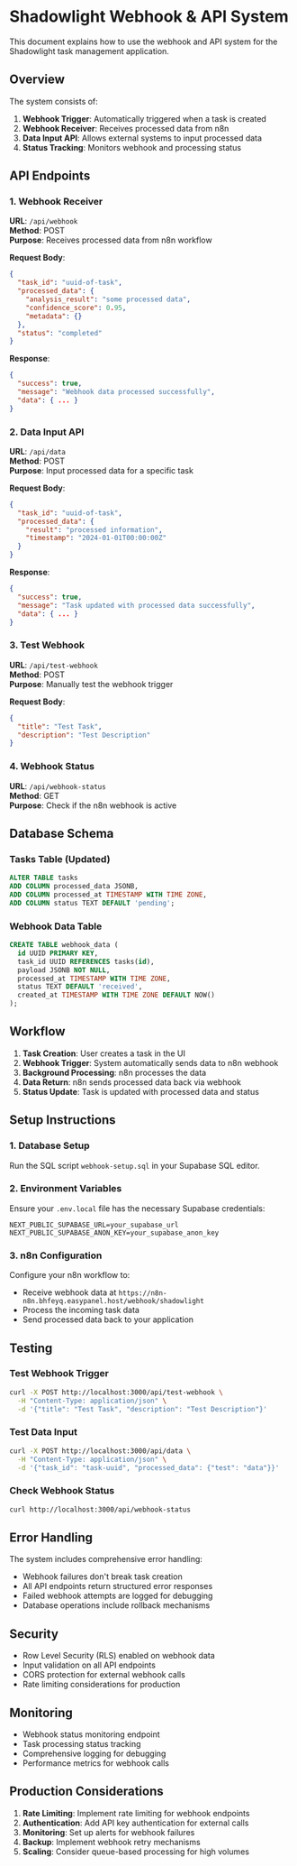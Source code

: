 # Shadowlight Webhook & API System

This document explains how to use the webhook and API system for the Shadowlight task management application.

## Overview

The system consists of:
1. **Webhook Trigger**: Automatically triggered when a task is created
2. **Webhook Receiver**: Receives processed data from n8n
3. **Data Input API**: Allows external systems to input processed data
4. **Status Tracking**: Monitors webhook and processing status

## API Endpoints

### 1. Webhook Receiver
**URL**: `/api/webhook`  
**Method**: POST  
**Purpose**: Receives processed data from n8n workflow

**Request Body**:
```json
{
  "task_id": "uuid-of-task",
  "processed_data": {
    "analysis_result": "some processed data",
    "confidence_score": 0.95,
    "metadata": {}
  },
  "status": "completed"
}
```

**Response**:
```json
{
  "success": true,
  "message": "Webhook data processed successfully",
  "data": { ... }
}
```

### 2. Data Input API
**URL**: `/api/data`  
**Method**: POST  
**Purpose**: Input processed data for a specific task

**Request Body**:
```json
{
  "task_id": "uuid-of-task",
  "processed_data": {
    "result": "processed information",
    "timestamp": "2024-01-01T00:00:00Z"
  }
}
```

**Response**:
```json
{
  "success": true,
  "message": "Task updated with processed data successfully",
  "data": { ... }
}
```

### 3. Test Webhook
**URL**: `/api/test-webhook`  
**Method**: POST  
**Purpose**: Manually test the webhook trigger

**Request Body**:
```json
{
  "title": "Test Task",
  "description": "Test Description"
}
```

### 4. Webhook Status
**URL**: `/api/webhook-status`  
**Method**: GET  
**Purpose**: Check if the n8n webhook is active

## Database Schema

### Tasks Table (Updated)
```sql
ALTER TABLE tasks 
ADD COLUMN processed_data JSONB,
ADD COLUMN processed_at TIMESTAMP WITH TIME ZONE,
ADD COLUMN status TEXT DEFAULT 'pending';
```

### Webhook Data Table
```sql
CREATE TABLE webhook_data (
  id UUID PRIMARY KEY,
  task_id UUID REFERENCES tasks(id),
  payload JSONB NOT NULL,
  processed_at TIMESTAMP WITH TIME ZONE,
  status TEXT DEFAULT 'received',
  created_at TIMESTAMP WITH TIME ZONE DEFAULT NOW()
);
```

## Workflow

1. **Task Creation**: User creates a task in the UI
2. **Webhook Trigger**: System automatically sends data to n8n webhook
3. **Background Processing**: n8n processes the data
4. **Data Return**: n8n sends processed data back via webhook
5. **Status Update**: Task is updated with processed data and status

## Setup Instructions

### 1. Database Setup
Run the SQL script `webhook-setup.sql` in your Supabase SQL editor.

### 2. Environment Variables
Ensure your `.env.local` file has the necessary Supabase credentials:
```env
NEXT_PUBLIC_SUPABASE_URL=your_supabase_url
NEXT_PUBLIC_SUPABASE_ANON_KEY=your_supabase_anon_key
```

### 3. n8n Configuration
Configure your n8n workflow to:
- Receive webhook data at `https://n8n-n8n.bhfeyq.easypanel.host/webhook/shadowlight`
- Process the incoming task data
- Send processed data back to your application

## Testing

### Test Webhook Trigger
```bash
curl -X POST http://localhost:3000/api/test-webhook \
  -H "Content-Type: application/json" \
  -d '{"title": "Test Task", "description": "Test Description"}'
```

### Test Data Input
```bash
curl -X POST http://localhost:3000/api/data \
  -H "Content-Type: application/json" \
  -d '{"task_id": "task-uuid", "processed_data": {"test": "data"}}'
```

### Check Webhook Status
```bash
curl http://localhost:3000/api/webhook-status
```

## Error Handling

The system includes comprehensive error handling:
- Webhook failures don't break task creation
- All API endpoints return structured error responses
- Failed webhook attempts are logged for debugging
- Database operations include rollback mechanisms

## Security

- Row Level Security (RLS) enabled on webhook data
- Input validation on all API endpoints
- CORS protection for external webhook calls
- Rate limiting considerations for production

## Monitoring

- Webhook status monitoring endpoint
- Task processing status tracking
- Comprehensive logging for debugging
- Performance metrics for webhook calls

## Production Considerations

1. **Rate Limiting**: Implement rate limiting for webhook endpoints
2. **Authentication**: Add API key authentication for external calls
3. **Monitoring**: Set up alerts for webhook failures
4. **Backup**: Implement webhook retry mechanisms
5. **Scaling**: Consider queue-based processing for high volumes
